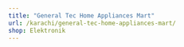 ```yaml
---
title: "General Tec Home Appliances Mart"
url: /karachi/general-tec-home-appliances-mart/
shop: Elektronik
---
```

